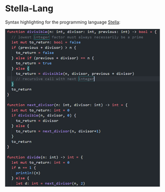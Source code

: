 # Stella-Lang

Syntax highlighting for the programming language [Stella](https://github.com/all-c-a-p-s/Stella/):

![demo](demo.PNG)
